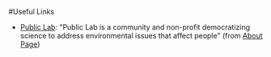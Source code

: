 #Useful Links

- [Public Lab](https://publiclab.org): "Public Lab is a community and non-profit democratizing science to address environmental issues that affect people" (from [About Page](https://publiclab.org/about))
